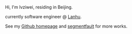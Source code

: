 Hi, I'm lvziwei, residing in Beijing.

currently software engineer @ [Lanhu](https://lanhuapp.com/?home).

See my [Github homepage](https://github.com/ziwei3749) and [segmentfault](https://segmentfault.com/u/ziwei3749) for more works.

<!-- ##### Works

-   [The Definitive ANTLR 4 Reference (Chinese translation)](https://pragprog.com/book/tpantlr2/the-definitive-antlr-4-reference)
-   [Gogradle - A Gradle Plugin Providing Full Support for Go](https://github.com/gogradle/gogradle)
-   [JUnit 5 Unroll Extension for Kotlin](https://github.com/blindpirate/junit5-unroll-extension)
-   [Gradle for Go - speak on Gradle Summit 2017](https://www.youtube.com/watch?v=Mvf3gY1MopE&t=341s) -->
